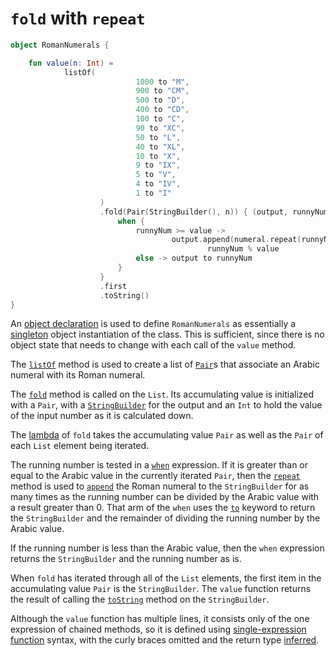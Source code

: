# `fold` with `repeat`

```kotlin
object RomanNumerals {

    fun value(n: Int) =
            listOf(
                            1000 to "M",
                            900 to "CM",
                            500 to "D",
                            400 to "CD",
                            100 to "C",
                            90 to "XC",
                            50 to "L",
                            40 to "XL",
                            10 to "X",
                            9 to "IX",
                            5 to "V",
                            4 to "IV",
                            1 to "I"
                    )
                    .fold(Pair(StringBuilder(), n)) { (output, runnyNum), (value, numeral) ->
                        when {
                            runnyNum >= value ->
                                    output.append(numeral.repeat(runnyNum / value)) to
                                            runnyNum % value
                            else -> output to runnyNum
                        }
                    }
                    .first
                    .toString()
}
```

An [object declaration][object] is used to define `RomanNumerals` as essentially a [singleton][singleton] object instantiation of the class.
This is sufficient, since there is no object state that needs to change with each call of the `value` method.

The [`listOf`][listof] method is used to create a list of [`Pair`][pair]s that associate an Arabic numeral with its Roman numeral.

The [`fold`][fold] method is called on the `List`.
Its accumulating value is initialized with a `Pair`, with a [`StringBuilder`][stringbuilder] for the output and an `Int` to hold the value of the input number
as it is calculated down.

The [lambda][lambda] of `fold` takes the accumulating value `Pair` as well as the `Pair` of each `List` element being iterated.

The running number is tested in a [`when`][when] expression.
If it is greater than or equal to the Arabic value in the currently iterated `Pair`,
then the [`repeat`][repeat] method is used to [`append`][append] the Roman numeral to the `StringBuilder`
for as many times as the running number can be divided by the Arabic value with a result greater than 0.
That arm of the `when` uses the [`to`][to] keyword to return the `StringBuilder` and the remainder of dividing the running number by the Arabic value.

If the running number is less than the Arabic value, then the `when` expression returns the `StringBuilder` and the running number as is.

When `fold` has iterated through all of the `List` elements, the first item in the accumulating value `Pair` is the `StringBuilder`.
The `value` function returns the result of calling the [`toString`][tostring] method on the `StringBuilder`.

Although the `value` function has multiple lines, it consists only of the one expression of chained methods, so it is defined using
[single-expression function][single-expression-function] syntax, with the curly braces omitted and the return type [inferred][type-inference].

[object]: https://kotlinlang.org/docs/object-declarations.html#object-declarations-overview
[singleton]: https://en.wikipedia.org/wiki/Singleton_pattern
[listof]: https://kotlinlang.org/api/latest/jvm/stdlib/kotlin.collections/list-of.html
[list]: https://kotlinlang.org/api/latest/jvm/stdlib/kotlin.collections/-list/
[pair]: https://kotlinlang.org/api/latest/jvm/stdlib/kotlin/-pair/
[fold]: https://kotlinlang.org/docs/collection-aggregate.html#fold-and-reduce
[stringbuilder]: https://kotlinlang.org/api/latest/jvm/stdlib/kotlin.text/-string-builder/
[when]: https://kotlinlang.org/docs/control-flow.html#when-expression
[lambda]: https://kotlinlang.org/docs/lambdas.html#lambda-expressions-and-anonymous-functions
[append]: https://kotlinlang.org/api/latest/jvm/stdlib/kotlin.text/-string-builder/append.html
[repeat]: https://kotlinlang.org/api/latest/jvm/stdlib/kotlin/repeat.html
[to]: https://kotlinlang.org/api/latest/jvm/stdlib/kotlin/to.html
[tostring]: https://kotlinlang.org/api/latest/jvm/stdlib/kotlin.text/-string-builder/to-string.html
[single-expression-function]: https://kotlinlang.org/docs/functions.html#single-expression-functions
[type-inference]: https://kotlinlang.org/spec/type-inference.html
